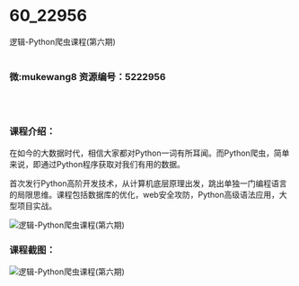 # 60_22956
逻辑-Python爬虫课程(第六期)
<br/></br>
<h3>微:mukewang8 资源编号：5222956</h3>
<br/></br>
<h3>课程介绍：</h3>
<p>在如今的大数据时代，相信大家都对Python一词有所耳闻。而<a title="查看与 Python爬虫 相关的文章" target="_blank">Python爬虫</a>，简单来说，即通过Python程序获取对我们有用的数据。</p>
<p>首次发行Python高阶开发技术，从计算机底层原理出发，跳出单独一门编程语言的局限思维。课程包括数据库的优化，web安全攻防，Python高级语法应用，大型项目实战。</p>
<p><img src="https://www.ko996.com/wp-content/uploads/img/2020/12/1-122.png" alt="逻辑-Python爬虫课程(第六期)"></p>
<div class="info-desc">
<h3>课程截图：</h3>
<p><img src="https://www.ko996.com/wp-content/uploads/img/2022/02/2-72.png" alt="逻辑-Python爬虫课程(第六期)"></p>


			
</div>

